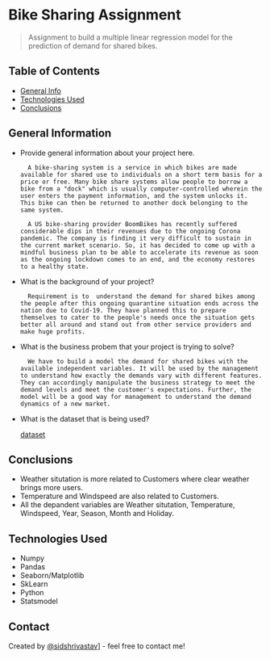 # Bike Sharing Assignment
> Assignment to build a multiple linear regression model for the prediction of demand for shared bikes.


## Table of Contents
* [General Info](#general-information)
* [Technologies Used](#technologies-used)
* [Conclusions](#conclusions)

<!-- You can include any other section that is pertinent to your problem -->

## General Information
- Provide general information about your project here.

        A bike-sharing system is a service in which bikes are made available for shared use to individuals on a short term basis for a price or free. Many bike share systems allow people to borrow a bike from a "dock" which is usually computer-controlled wherein the user enters the payment information, and the system unlocks it. This bike can then be returned to another dock belonging to the same system.

        A US bike-sharing provider BoomBikes has recently suffered considerable dips in their revenues due to the ongoing Corona pandemic. The company is finding it very difficult to sustain in the current market scenario. So, it has decided to come up with a mindful business plan to be able to accelerate its revenue as soon as the ongoing lockdown comes to an end, and the economy restores to a healthy state. 

- What is the background of your project?

        Requirement is to  understand the demand for shared bikes among the people after this ongoing quarantine situation ends across the nation due to Covid-19. They have planned this to prepare themselves to cater to the people's needs once the situation gets better all around and stand out from other service providers and make huge profits.

- What is the business probem that your project is trying to solve?

        We have to build a model the demand for shared bikes with the available independent variables. It will be used by the management to understand how exactly the demands vary with different features. They can accordingly manipulate the business strategy to meet the demand levels and meet the customer's expectations. Further, the model will be a good way for management to understand the demand dynamics of a new market. 

- What is the dataset that is being used?

    [dataset](data/day.csv)

<!-- You don't have to answer all the questions - just the ones relevant to your project. -->

## Conclusions
- Weather situtation is more related to Customers where clear weather brings more users.
- Temperature and Windspeed are also related to Customers.
- All the depandent variables are Weather situtation, Temperature, Windspeed, Year, Season, Month and Holiday.

<!-- You don't have to answer all the questions - just the ones relevant to your project. -->


## Technologies Used
- Numpy
- Pandas
- Seaborn/Matplotlib
- SkLearn
- Python
- Statsmodel

<!-- As the libraries versions keep on changing, it is recommended to mention the version of library used in this project -->


## Contact
Created by [@sidshrivastav](https://github.com/sidshrivastav)] - feel free to contact me!


<!-- Optional -->
<!-- ## License -->
<!-- This project is open source and available under the [... License](). -->

<!-- You don't have to include all sections - just the one's relevant to your project -->
